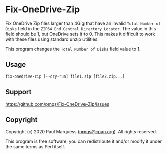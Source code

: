 # Fix-OneDrive-Zip

Fix OneDrive Zip files larger than 4Gig that have an invalid `Total Number
of Disks` field in the `ZIP64 End Central Directory Locator`. The value in
this field should be 1, but OneDrive sets it to 0. This makes it difficult
to work with these files using standard unzip utilities.

This program changes the `Total Number of Disks` field value to 1.

## Usage

    fix-onedrive-zip [--dry-run] file1.zip [file2.zip...]

## Support

https://github.com/pmqs/Fix-OneDrive-Zip/issues


## Copyright

Copyright (c) 2020 Paul Marquess (pmqs@cpan.org). All rights reserved.

This program is free software; you can redistribute it and/or modify it
under the same terms as Perl itself.
